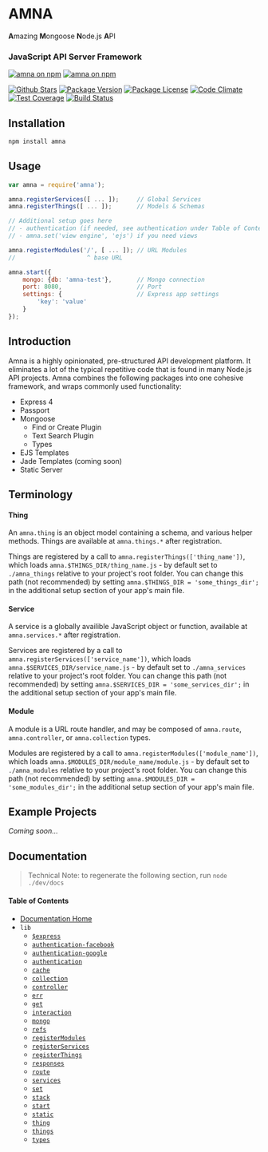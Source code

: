 # AMNA

<b>A</b>mazing <b>M</b>ongoose <b>N</b>ode.js <b>A</b>PI

### JavaScript API Server Framework

[![amna on npm](https://nodei.co/npm/amna.png?downloads=true&stars=true)](https://nodei.co/npm/amna/)
[![amna on npm](https://nodei.co/npm-dl/amna.png?months=6&height=2)](https://nodei.co/npm/amna/)

[![Github Stars](https://img.shields.io/github/stars/NateFerrero/amna.svg)](https://github.com/NateFerrero/amna)
[![Package Version](https://img.shields.io/npm/v/amna.svg)](https://www.npmjs.com/package/amna)
[![Package License](https://img.shields.io/npm/l/amna.svg)](https://www.npmjs.com/package/amna)
[![Code Climate](https://img.shields.io/codeclimate/github/NateFerrero/amna.svg)](https://codeclimate.com/github/NateFerrero/amna)
[![Test Coverage](https://img.shields.io/codeclimate/coverage/github/NateFerrero/amna.svg)](https://codeclimate.com/github/NateFerrero/amna)
[![Build Status](https://img.shields.io/travis/NateFerrero/amna.svg)](https://travis-ci.org/NateFerrero/amna)

## Installation

```bash
npm install amna
```

## Usage

```js
var amna = require('amna');

amna.registerServices([ ... ]);     // Global Services
amna.registerThings([ ... ]);       // Models & Schemas

// Additional setup goes here
// - authentication (if needed, see authentication under Table of Contents)
// - amna.set('view engine', 'ejs') if you need views

amna.registerModules('/', [ ... ]); // URL Modules
//                    ^ base URL

amna.start({
    mongo: {db: 'amna-test'},       // Mongo connection
    port: 8080,                     // Port
    settings: {                     // Express app settings
        'key': 'value'
    }
});
```

## Introduction

Amna is a highly opinionated, pre-structured API development platform. It eliminates a lot of the typical repetitive code that is found in many Node.js API projects. Amna combines the following packages into one cohesive framework, and wraps commonly used functionality:

- Express 4
- Passport
- Mongoose
    - Find or Create Plugin
    - Text Search Plugin
    - Types
- EJS Templates
- Jade Templates (coming soon)
- Static Server

## Terminology

#### Thing

An `amna.thing` is an object model containing a schema, and various helper methods. Things are available at `amna.things.*` after registration.

Things are registered by a call to `amna.registerThings(['thing_name'])`, which loads `amna.$THINGS_DIR/thing_name.js` - by default set to `./amna_things` relative to your project's root folder. You can change this path (not recommended) by setting `amna.$THINGS_DIR = 'some_things_dir';` in the additional setup section of your app's main file.

#### Service

A service is a globally availible JavaScript object or function, available at `amna.services.*` after registration.

Services are registered by a call to `amna.registerServices(['service_name'])`, which loads `amna.$SERVICES_DIR/service_name.js` - by default set to `./amna_services` relative to your project's root folder. You can change this path (not recommended) by setting `amna.$SERVICES_DIR = 'some_services_dir';` in the additional setup section of your app's main file.

#### Module

A module is a URL route handler, and may be composed of `amna.route`, `amna.controller`, or `amna.collection` types.

Modules are registered by a call to `amna.registerModules(['module_name'])`, which loads `amna.$MODULES_DIR/module_name/module.js` - by default set to `./amna_modules` relative to your project's root folder. You can change this path (not recommended) by setting `amna.$MODULES_DIR = 'some_modules_dir';` in the additional setup section of your app's main file.

## Example Projects

*Coming soon...*

## Documentation

> Technical Note: to regenerate the following section, run `node ./dev/docs`

<!-- -toc- -->
#### Table of Contents

- [Documentation Home](../../#documentation)
- `lib`
    - [`$express`](docs/lib/$express.md#amnaexpress)
    - [`authentication-facebook`](docs/lib/authentication-facebook.md#amnaauthentication-facebook)
    - [`authentication-google`](docs/lib/authentication-google.md#amnaauthentication-google)
    - [`authentication`](docs/lib/authentication.md#amnaauthentication)
    - [`cache`](docs/lib/cache.md#amnacache)
    - [`collection`](docs/lib/collection.md#amnacollection)
    - [`controller`](docs/lib/controller.md#amnacontroller)
    - [`err`](docs/lib/err.md#amnaerr)
    - [`get`](docs/lib/get.md#amnaget)
    - [`interaction`](docs/lib/interaction.md#amnainteraction)
    - [`mongo`](docs/lib/mongo.md#amnamongo)
    - [`refs`](docs/lib/refs.md#amnarefs)
    - [`registerModules`](docs/lib/registerModules.md#amnaregistermodules)
    - [`registerServices`](docs/lib/registerServices.md#amnaregisterservices)
    - [`registerThings`](docs/lib/registerThings.md#amnaregisterthings)
    - [`responses`](docs/lib/responses.md#amnaresponses)
    - [`route`](docs/lib/route.md#amnaroute)
    - [`services`](docs/lib/services.md#amnaservices)
    - [`set`](docs/lib/set.md#amnaset)
    - [`stack`](docs/lib/stack.md#amnastack)
    - [`start`](docs/lib/start.md#amnastart)
    - [`static`](docs/lib/static.md#amnastatic)
    - [`thing`](docs/lib/thing.md#amnathing)
    - [`things`](docs/lib/things.md#amnathings)
    - [`types`](docs/lib/types.md#amnatypes)

<!-- - -->
